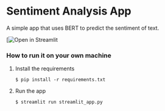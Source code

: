 # Sentiment Analysis App

A simple app that uses BERT to predict the sentiment of text.

[![Open in Streamlit](https://sentiment-analyzer-00.streamlit.app/)

### How to run it on your own machine

1. Install the requirements

   ```
   $ pip install -r requirements.txt
   ```

2. Run the app

   ```
   $ streamlit run streamlit_app.py
   ```
